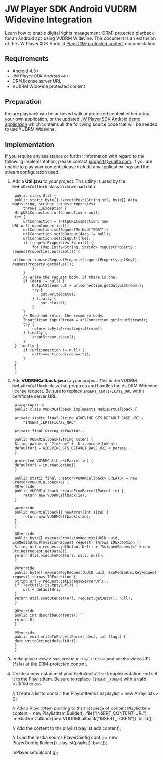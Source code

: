 # JW Player SDK Android VUDRM Widevine Integration

Learn how to enable digital rights management (DRM) protected playback for an Android app using VUDRM Widevine. This document is an extension of the JW Player SDK Android [Play DRM-protected content](https://developer.jwplayer.com/jwplayer/docs/android-play-drm-protected-content#supported-drm-provider) documentation.

## Requirements

- Android 4.3+
- JW Player SDK Android v4+
- DRM license server URL
- VUDRM Widevine protected content

## Preparation
Ensure playback can be achieved with unprotected content either using your own application, or the updated [JW Player SDK Android demo application](https://github.com/vualto/vudrm-jw-sdk-android) which contains all the following source code that will be needed to use VUDRM Widevine.

## Implementation

If you require any assistance or further information with regard to the following implementation, please contact [support@vualto.com](support@vualto.com). If you are unable to play your content, please include any application logs and the stream configuration used.

1. Add a **Util.java** to your project. This utility is used by the `MediaDrmCallback` class to download data.

		public class Util {
    	public static byte[] executePost(String url, byte[] data, Map<String, String> requestProperties)
            throws IOException {
        HttpURLConnection urlConnection = null;
        try {
            urlConnection = (HttpURLConnection) new URL(url).openConnection();
            urlConnection.setRequestMethod("POST");
            urlConnection.setDoOutput(data != null);
            urlConnection.setDoInput(true);
            if (requestProperties != null) {
                for (Map.Entry<String, String> requestProperty : requestProperties.entrySet()) {
                    urlConnection.setRequestProperty(requestProperty.getKey(), requestProperty.getValue());
                }
            }
            // Write the request body, if there is one.
            if (data != null) {
                OutputStream out = urlConnection.getOutputStream();
                try {
                    out.write(data);
                } finally {
                    out.close();
                }
            }
            // Read and return the response body.
            InputStream inputStream = urlConnection.getInputStream();
            try {
                return toByteArray(inputStream);
            } finally {
                inputStream.close();
            }
        } finally {
            if (urlConnection != null) {
                urlConnection.disconnect();
            }
        }
    	}
		}

2. Add **VUDRMCallback.java** to your project. This is the VUDRM `MediaDrmCallback` class that prepares and handles the VUDRM Widevine license request. Be sure to replace `INSERT_CERTIFICATE_URL` with a certificate server URL.

		@TargetApi(18)
		public class VUDRMCallback implements MediaDrmCallback {

    	private static final String WIDEVINE_GTS_DEFAULT_BASE_URI =
            "INSERT_CERTIFICATE_URL";

    	private final String defaultUri;

    	public VUDRMCallback(String token) {
        String params = "?token=" +  Uri.encode(token);
        defaultUri = WIDEVINE_GTS_DEFAULT_BASE_URI + params;
    	}

    	protected VUDRMCallback(Parcel in) {
        defaultUri = in.readString();
    	}

    	public static final Creator<VUDRMCallback> CREATOR = new Creator<VUDRMCallback>() {
        @Override
        public VUDRMCallback createFromParcel(Parcel in) {
            return new VUDRMCallback(in);
        }

        @Override
        public VUDRMCallback[] newArray(int size) {
            return new VUDRMCallback[size];
        }
    	};

    	@Override
    	public byte[] executeProvisionRequest(UUID uuid, ExoMediaDrm.ProvisionRequest request) throws IOException {
        String url = request.getDefaultUrl() + "&signedRequest=" + new String(request.getData());
        return Util.executePost(url, null, null);
    	}

    	@Override
    	public byte[] executeKeyRequest(UUID uuid, ExoMediaDrm.KeyRequest request) throws IOException {
        String url = request.getLicenseServerUrl();
        if (TextUtils.isEmpty(url)) {
            url = defaultUri;
        }
        return Util.executePost(url, request.getData(), null);
    	}

    	@Override
    	public int describeContents() {
        return 0;
    	}

    	@Override
    	public void writeToParcel(Parcel dest, int flags) {
        dest.writeString(defaultUri);
    	}
		}

3. In the player view class, create a `PlaylistItem` and set the video URL (`file`) of the DRM-protected content.

 4.  Create a new instance of your `MediaDrmCallback` implementation and set it to the PlaylistItem. Be sure to replace `{INSERT_TOKEN}` with a valid VUDRM token.


		// Create a list to contain the PlaylistItems
		List<PlaylistItem> playlist = new ArrayList<>();

		// Add a PlaylistItem pointing to the first piece of content
		PlaylistItem content = new PlaylistItem.Builder()
				.file("INSERT_CONTENT_URL")
				.mediaDrmCallback(new VUDRMCallback("INSERT_TOKEN"))
				.build();

		// Add the content to the playlist
		playlist.add(content);

		// Load the media source
		PlayerConfig config = new PlayerConfig.Builder()
				.playlist(playlist)
				.build();

		mPlayer.setup(config);

